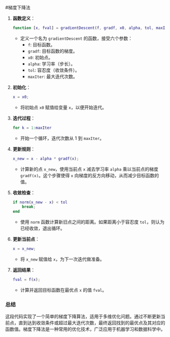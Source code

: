 #梯度下降法 

1. **函数定义**：
   ```matlab
   function [x, fval] = gradientDescent(f, gradf, x0, alpha, tol, maxIter)
   ```
   - 定义一个名为 `gradientDescent` 的函数，接受六个参数：
     - `f`: 目标函数。
     - `gradf`: 目标函数的梯度。
     - `x0`: 初始点。
     - `alpha`: 学习率（步长）。
     - `tol`: 容忍度（收敛条件）。
     - `maxIter`: 最大迭代次数。

2. **初始化**：
   ```matlab
   x = x0;
   ```
   - 将初始点 `x0` 赋值给变量 `x`，以便开始迭代。

3. **迭代过程**：
   ```matlab
   for k = 1:maxIter
   ```
   - 开始一个循环，迭代次数从 1 到 `maxIter`。

4. **更新规则**：
   ```matlab
   x_new = x - alpha * gradf(x);
   ```
   - 计算新的点 `x_new`，使用当前点 `x` 减去学习率 `alpha` 乘以当前点的梯度 `gradf(x)`。这个步骤使得 `x` 向梯度的反方向移动，从而减少目标函数的值。

5. **收敛检查**：
   ```matlab
   if norm(x_new - x) < tol
       break;
   end
   ```
   - 使用 `norm` 函数计算新旧点之间的距离。如果距离小于容忍度 `tol`，则认为已经收敛，退出循环。

6. **更新当前点**：
   ```matlab
   x = x_new;
   ```
   - 将 `x_new` 赋值给 `x`，为下一次迭代做准备。

7. **返回结果**：
   ```matlab
   fval = f(x);
   ```
   - 计算并返回目标函数在最优点 `x` 的值 `fval`。

### 总结

这段代码实现了一个简单的梯度下降算法，适用于多维优化问题。通过不断更新当前点，直到达到收敛条件或超过最大迭代次数，最终返回找到的最优点及其对应的函数值。梯度下降法是一种常用的优化技术，广泛应用于机器学习和数据科学中。